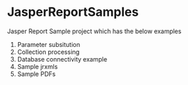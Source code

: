 # JasperReportSamples
Jasper Report Sample project which has the below examples
1. Parameter subsitution
2. Collection processing
3. Database connectivity example
4. Sample jrxmls
5. Sample PDFs
